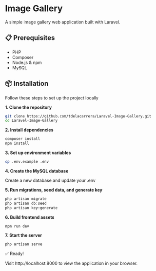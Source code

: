 # Image Gallery

A simple image gallery web application built with Laravel.

## 📋 Prerequisites

- PHP
- Composer
- Node.js & npm
- MySQL

## 📦 Installation

Follow these steps to set up the project locally

**1. Clone the repository**
```bash
git clone https://github.com/tdelacarrera/Laravel-Image-Gallery.git
cd Laravel-Image-Gallery
```
**2. Install dependencies**
```bash
composer install
npm install
``` 
**3. Set up environment variables**
```bash
cp .env.example .env
```
**4. Create the MySQL database**

Create a new database and update your .env

**5. Run migrations, seed data, and generate key**
```bash
php artisan migrate
php artisan db:seed
php artisan key:generate
```

**6. Build frontend assets**
```bash
npm run dev
```

**7. Start the server**
```bash
php artisan serve
```
✅ Ready!

Visit http://localhost:8000 to view the application in your browser.
